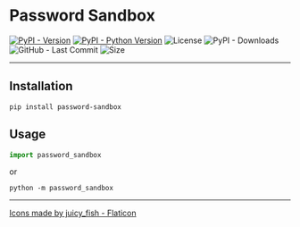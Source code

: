 # Password Sandbox

[![PyPI - Version](https://img.shields.io/pypi/v/password-sandbox?style=flat-square&logo=PyPI&label=Version%3A)](https://pypi.org/project/password-sandbox)
[![PyPI - Python Version](https://img.shields.io/pypi/pyversions/password-sandbox?style=flat-square&logo=python&logoColor=%23ffd343&label=Version%20of%20Python%3A
)](https://pypi.org/project/password-sandbox)
![License](https://img.shields.io/badge/License%3A-MIT-red?style=flat-square)
![PyPI - Downloads](https://img.shields.io/pypi/dm/password-sandbox?style=flat-square&label=Downloads%3A)
![GitHub - Last Commit](https://img.shields.io/github/last-commit/Useless-Projects/password-sandbox?style=flat-square&label=Last%20Commit%3A)
![Size](https://img.shields.io/github/repo-size/Useless-Projects/password-sandbox?style=flat-square&label=Size%3A&color=teal)

-----

## Installation

```console
pip install password-sandbox
```

## Usage

```python
import password_sandbox
```

or

```console
python -m password_sandbox
```

-----

[Icons made by juicy_fish - Flaticon](https://www.flaticon.com/authors/juicy-fish)
